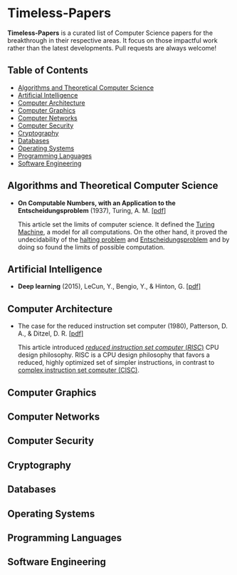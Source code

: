 # Timeless-Papers
**Timeless-Papers** is a curated list of Computer Science papers for the breakthrough in their respective areas. It focus on those impactful work rather than the latest developments. Pull requests are always welcome!

## Table of Contents

+ [Algorithms and Theoretical Computer Science](#algorithms-and-theoretical-computer-science)
+ [Artificial Intelligence](#artificial-intelligence)
+ [Computer Architecture](#computer-architecture)
+ [Computer Graphics](#computer-graphics)
+ [Computer Networks](#computer-networks)
+ [Computer Security](#computer-security)
+ [Cryptography](#cryptography)
+ [Databases](#databases)
+ [Operating Systems](#operating-systems)
+ [Programming Languages](#programming-languages)
+ [Software Engineering](#software-engineering)

## Algorithms and Theoretical Computer Science

- **On Computable Numbers, with an Application to the Entscheidungsproblem** (1937), Turing, A. M. [[pdf]](https://www.wolframscience.com/prizes/tm23/images/Turing.pdf)

  This article set the limits of computer science. It defined the [Turing Machine](https://en.wikipedia.org/wiki/Turing_Machine), a model for all computations. On the other hand, it proved the undecidability of the [halting problem](https://en.wikipedia.org/wiki/Halting_problem) and [Entscheidungsproblem](https://en.wikipedia.org/wiki/Entscheidungsproblem) and by doing so found the limits of possible computation.





## Artificial Intelligence

- **Deep learning** (2015), LeCun, Y., Bengio, Y., & Hinton, G. [[pdf]](https://www.cs.toronto.edu/~hinton/absps/NatureDeepReview.pdf)





## Computer Architecture

- The case for the reduced instruction set computer (1980), Patterson, D. A., & Ditzel, D. R. [[pdf]](https://dl.acm.org/doi/pdf/10.1145/641914.641917?casa_token=bZ7Kk3fVGPEAAAAA:Utia09O0bc9gCLox-U2CXTwUXc614cqK3G542mHGn-G2wqbSQiFPPtgFVczBdlIEhQMp3yPQbRiiaQ)

  This article introduced [*reduced instruction set computer* (*RISC*)](https://en.wikipedia.org/wiki/Reduced_instruction_set_computer) CPU design philosophy. RISC is a CPU design philosophy that favors a reduced, highly optimized set of simpler instructions, in contrast to [complex instruction set computer (CISC)](https://en.wikipedia.org/wiki/Complex_instruction_set_computer).





## Computer Graphics







## Computer Networks







## Computer Security







## Cryptography







## Databases







## Operating Systems







## Programming Languages







## Software Engineering

